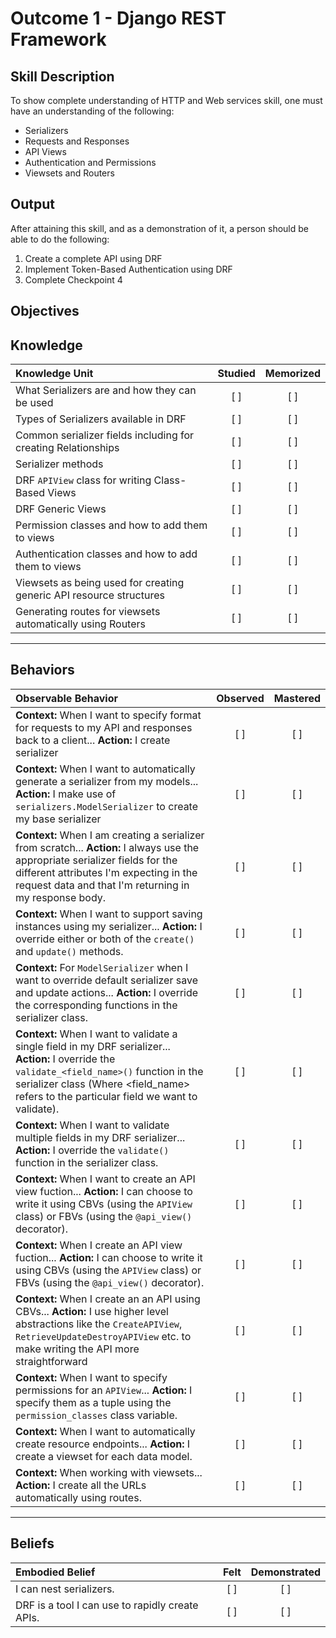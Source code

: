 # Outcome 1 - Django REST Framework

**Skill Description**
----------
To show complete understanding of HTTP and Web services skill, one must have an understanding of the following:

- Serializers
- Requests and Responses
- API Views
- Authentication and Permissions
- Viewsets and Routers


**Output**
----------
After attaining this skill, and as a demonstration of it, a person should be able to do the following:

1. Create a complete API using DRF
2. Implement Token-Based Authentication using DRF
3. Complete Checkpoint 4


**Objectives**
----------
## **Knowledge**


| Knowledge Unit   |      Studied      | Memorized |
|:-------------|:------------------:|:--------:|
| What Serializers are and how they can be used | [ ] | [ ] |
| Types of Serializers available in DRF | [ ] | [ ] |
| Common serializer fields including for creating Relationships | [ ] | [ ] |
| Serializer methods | [ ] | [ ] |
| DRF `APIView` class for writing Class-Based Views | [ ] | [ ] |
| DRF Generic Views | [ ] | [ ] |
| Permission classes and how to add them to views | [ ] | [ ] |
| Authentication classes and how to add them to views | [ ] | [ ] |
| Viewsets as being used for creating generic API resource structures | [ ] | [ ] |
| Generating routes for viewsets automatically using Routers | [ ] | [ ] |


----------


## **Behaviors**

| Observable Behavior   |      Observed      | Mastered |
|:-------------|:------------------:|:--------:|
| **Context:** When I want to specify format for requests to my API and responses back to a client... **Action:** I create serializer | [ ] | [ ] |
| **Context:** When I want to automatically generate a serializer from my models... **Action:** I make use of `serializers.ModelSerializer` to create my base serializer | [ ] | [ ] |
| **Context:** When I am creating a serializer from scratch... **Action:** I always use the appropriate serializer fields for the different attributes I'm expecting in the request data and that I'm returning in my response body. | [ ] | [ ] |
| **Context:** When I want to support saving instances using my serializer... **Action:** I override either or both of the `create()` and `update()` methods. | [ ] | [ ] |
| **Context:** For `ModelSerializer` when I want to override default serializer save and update actions... **Action:** I override the corresponding functions in the serializer class. | [ ] | [ ] |
| **Context:** When I want to validate a single field in my DRF serializer... **Action:** I override the `validate_<field_name>()` function in the serializer class (Where <field_name> refers to the particular field we want to validate). | [ ] | [ ] |
| **Context:** When I want to validate multiple fields in my DRF serializer... **Action:** I override the `validate()` function in the serializer class. | [ ] | [ ] |
| **Context:** When I want to create an API view fuction... **Action:** I can choose to write it using CBVs (using the `APIView` class) or FBVs (using the `@api_view()` decorator). | [ ] | [ ] |
| **Context:** When I create an API view fuction... **Action:** I can choose to write it using CBVs (using the `APIView` class) or FBVs (using the `@api_view()` decorator). | [ ] | [ ] |
| **Context:** When I create an an API using CBVs... **Action:** I use higher level abstractions like the `CreateAPIView`, `RetrieveUpdateDestroyAPIView` etc. to make writing the API more straightforward | [ ] | [ ] |
| **Context:** When I want to specify permissions for an `APIView`... **Action:** I specify them as a tuple using the `permission_classes` class variable. | [ ] | [ ] |
| **Context:** When I want to automatically create resource endpoints... **Action:** I create a viewset for each data model. | [ ] | [ ] |
| **Context:** When working with viewsets... **Action:** I create all the URLs automatically using routes. | [ ] | [ ] |



----------


## **Beliefs**


| Embodied Belief   |      Felt      | Demonstrated |
|:-------------|:------------------:|:--------:|
| I can nest serializers. | [ ] | [ ]  |
| DRF is a tool I can use to rapidly create APIs. | [ ] | [ ]  |
